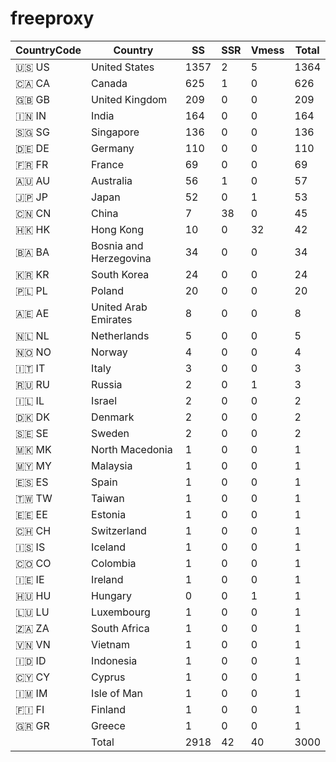 # freeproxy

|CountryCode|Country|SS|SSR|Vmess|Total|
|  ----  | ----  |  ----  | ----  |  ----  | ----  |
|🇺🇸 US|United States|1357|2|5|1364|
|🇨🇦 CA|Canada|625|1|0|626|
|🇬🇧 GB|United Kingdom|209|0|0|209|
|🇮🇳 IN|India|164|0|0|164|
|🇸🇬 SG|Singapore|136|0|0|136|
|🇩🇪 DE|Germany|110|0|0|110|
|🇫🇷 FR|France|69|0|0|69|
|🇦🇺 AU|Australia|56|1|0|57|
|🇯🇵 JP|Japan|52|0|1|53|
|🇨🇳 CN|China|7|38|0|45|
|🇭🇰 HK|Hong Kong|10|0|32|42|
|🇧🇦 BA|Bosnia and Herzegovina|34|0|0|34|
|🇰🇷 KR|South Korea|24|0|0|24|
|🇵🇱 PL|Poland|20|0|0|20|
|🇦🇪 AE|United Arab Emirates|8|0|0|8|
|🇳🇱 NL|Netherlands|5|0|0|5|
|🇳🇴 NO|Norway|4|0|0|4|
|🇮🇹 IT|Italy|3|0|0|3|
|🇷🇺 RU|Russia|2|0|1|3|
|🇮🇱 IL|Israel|2|0|0|2|
|🇩🇰 DK|Denmark|2|0|0|2|
|🇸🇪 SE|Sweden|2|0|0|2|
|🇲🇰 MK|North Macedonia|1|0|0|1|
|🇲🇾 MY|Malaysia|1|0|0|1|
|🇪🇸 ES|Spain|1|0|0|1|
|🇹🇼 TW|Taiwan|1|0|0|1|
|🇪🇪 EE|Estonia|1|0|0|1|
|🇨🇭 CH|Switzerland|1|0|0|1|
|🇮🇸 IS|Iceland|1|0|0|1|
|🇨🇴 CO|Colombia|1|0|0|1|
|🇮🇪 IE|Ireland|1|0|0|1|
|🇭🇺 HU|Hungary|0|0|1|1|
|🇱🇺 LU|Luxembourg|1|0|0|1|
|🇿🇦 ZA|South Africa|1|0|0|1|
|🇻🇳 VN|Vietnam|1|0|0|1|
|🇮🇩 ID|Indonesia|1|0|0|1|
|🇨🇾 CY|Cyprus|1|0|0|1|
|🇮🇲 IM|Isle of Man|1|0|0|1|
|🇫🇮 FI|Finland|1|0|0|1|
|🇬🇷 GR|Greece|1|0|0|1|
||Total|2918|42|40|3000|
